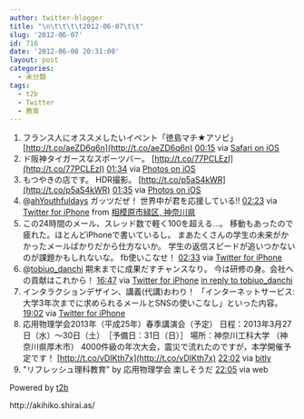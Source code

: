 ```yaml
---
author: twitter-blogger
title: "\n\t\t\t\t2012-06-07\t\t"
slug: '2012-06-07'
id: 716
date: '2012-06-08 20:31:00'
layout: post
categories:
  - 未分類
tags:
  - t2b
  - Twitter
  - 教育
---
```


<div xmlns:georss="http://www.georss.org/georss">

1.  <span><span>フランス人にオススメしたいイベント「徳島マチ★アソビ」 [http://t.co/aeZD6q6n](http://t.co/aeZD6q6n)</span> <span>[<span>00:15</span>](http://twitter.com/o_ob/status/210691509903818752) <span>via [Safari on iOS](http://www.apple.com)</span></span></span>
2.  <span><span>ド阪神タイガースなスポーツバー。 [http://t.co/77PCLEzI](http://t.co/77PCLEzI)</span> <span>[<span>01:34</span>](http://twitter.com/o_ob/status/210711394738376707) <span>via [Photos on iOS](http://www.apple.com)</span></span></span>
3.  <span><span>もつやきの店です。 HDR撮影。 [http://t.co/p5aS4kWR](http://t.co/p5aS4kWR)</span> <span>[<span>01:35</span>](http://twitter.com/o_ob/status/210711582219583488) <span>via [Photos on iOS](http://www.apple.com)</span></span></span>
4.  <span><span>@[ahYouthfuldays](http://twitter.com/ahYouthfuldays "ahYouthfuldays") ガッツだぜ！ 世界中が君を応援している!!</span> <span>[<span>02:23</span>](http://twitter.com/o_ob/status/210723566897991680) <span>via [Twitter for iPhone](http://twitter.com/#!/download/iphone)</span> from [相模原市緑区, 神奈川県<span></span>](http://maps.google.com/maps?q=35.59516523,139.34526262)</span></span>
5.  <span><span>この24時間のメール、スレッド数で軽く100を超える...。 移動もあったので疲れた。ほとんどiPhoneで書いているし。 まあたくさんの学生の未来がかかったメールばかりだから仕方ないか。 学生の返信スピードが追いつかないのが課題かもしれないな。 fb使いこなせ！</span> <span>[<span>02:33</span>](http://twitter.com/o_ob/status/210726256864538624) <span>via [Twitter for iPhone](http://twitter.com/#!/download/iphone)</span></span></span>
6.  <span><span>@[tobiuo_danchi](http://twitter.com/tobiuo_danchi "tobiuo_danchi") 期末までに成果だすチャンスなり。 今は研修の身。会社への貢献はこれから！</span> <span>[<span>16:47</span>](http://twitter.com/o_ob/status/210941115958960130) <span>via [Twitter for iPhone](http://twitter.com/#!/download/iphone)</span> [in reply to tobiuo_danchi](http://twitter.com/tobiuo_danchi/status/210936003974791170)</span></span>
7.  <span><span>インタラクションデザイン、講義(代講)おわり！ 「インターネットサービス: 大学3年次までに求められるメールとSNSの使いこなし」といった内容。</span> <span>[<span>19:02</span>](http://twitter.com/o_ob/status/210975002596610048) <span>via [Twitter for iPhone](http://twitter.com/#!/download/iphone)</span></span></span>
8.  <span><span>応用物理学会2013年（平成25年）春季講演会（予定） 日程：2013年3月27日（水）～30日（土）　［予備日：31日（日）］ 場所：神奈川工科大学 （神奈川県厚木市） 4000件級の年次大会，震災で流れたのですが，本学開催予定です！ [http://t.co/vDIKth7x](http://t.co/vDIKth7x)</span> <span>[<span>22:02</span>](http://twitter.com/o_ob/status/211020352900440064) <span>via [bitly](http://bitly.com)</span></span></span>
9.  <span><span>"リフレッシュ理科教育" by 応用物理学会 楽しそうだ</span> <span>[<span>22:05</span>](http://twitter.com/o_ob/status/211021089944510464) <span>via web</span></span></span>

</div>

Powered by [t2b](http://t2b.utilz.jp/)

<div>http://akihiko.shirai.as/</div>